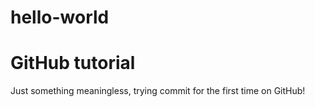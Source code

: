 # hello-world
GitHub tutorial
==================

Just something meaningless, trying commit for the first time on GitHub!
